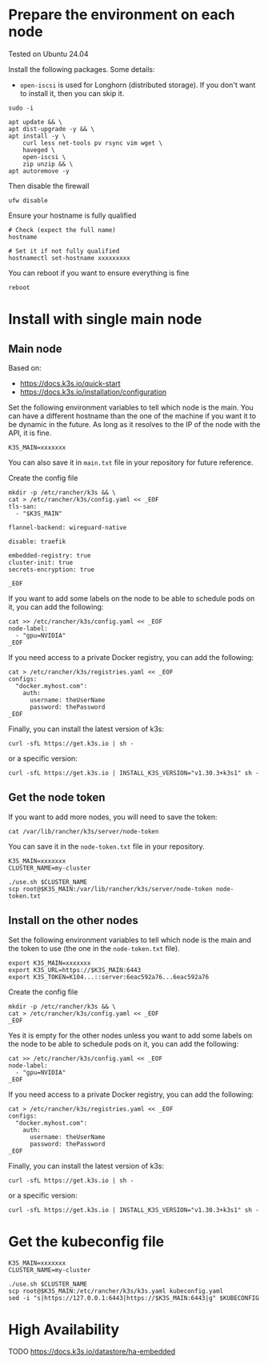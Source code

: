 # Prepare the environment on each node

Tested on Ubuntu 24.04

Install the following packages. Some details:
- `open-iscsi` is used for Longhorn (distributed storage). If you don't want to install it, then you can skip it.


```
sudo -i

apt update && \
apt dist-upgrade -y && \
apt install -y \
    curl less net-tools pv rsync vim wget \
    haveged \
    open-iscsi \
    zip unzip && \
apt autoremove -y
```

Then disable the firewall

```
ufw disable
```

Ensure your hostname is fully qualified

```
# Check (expect the full name)
hostname

# Set it if not fully qualified
hostnamectl set-hostname xxxxxxxxx
```

You can reboot if you want to ensure everything is fine

```
reboot
```

# Install with single main node

## Main node

Based on:
- https://docs.k3s.io/quick-start
- https://docs.k3s.io/installation/configuration

Set the following environment variables to tell which node is the main. You can have a different hostname than the one of the machine if you want it to be dynamic in the future. As long as it resolves to the IP of the node with the API, it is fine.

```
K3S_MAIN=xxxxxxx
```

You can also save it in `main.txt` file in your repository for future reference.

Create the config file

```
mkdir -p /etc/rancher/k3s && \
cat > /etc/rancher/k3s/config.yaml << _EOF
tls-san:
  - "$K3S_MAIN"

flannel-backend: wireguard-native

disable: traefik

embedded-registry: true
cluster-init: true
secrets-encryption: true

_EOF
```

If you want to add some labels on the node to be able to schedule pods on it, you can add the following:

```
cat >> /etc/rancher/k3s/config.yaml << _EOF
node-label:
  - "gpu=NVIDIA"
_EOF
```

If you need access to a private Docker registry, you can add the following:

```
cat > /etc/rancher/k3s/registries.yaml << _EOF
configs:
  "docker.myhost.com":
    auth:
      username: theUserName
      password: thePassword
_EOF
```

Finally, you can install the latest version of k3s:

```
curl -sfL https://get.k3s.io | sh -
```

or a specific version:

```
curl -sfL https://get.k3s.io | INSTALL_K3S_VERSION="v1.30.3+k3s1" sh -
```

## Get the node token

If you want to add more nodes, you will need to save the token:

```
cat /var/lib/rancher/k3s/server/node-token
```

You can save it in the `node-token.txt` file in your repository.

```
K3S_MAIN=xxxxxxx
CLUSTER_NAME=my-cluster

./use.sh $CLUSTER_NAME
scp root@$K3S_MAIN:/var/lib/rancher/k3s/server/node-token node-token.txt
```

## Install on the other nodes

Set the following environment variables to tell which node is the main and the token to use (the one in the `node-token.txt` file).

```
export K3S_MAIN=xxxxxxx
export K3S_URL=https://$K3S_MAIN:6443
export K3S_TOKEN=K104...::server:6eac592a76...6eac592a76
```

Create the config file

```
mkdir -p /etc/rancher/k3s && \
cat > /etc/rancher/k3s/config.yaml << _EOF
_EOF
```

Yes it is empty for the other nodes unless you want to add some labels on the node to be able to schedule pods on it, you can add the following:

```
cat >> /etc/rancher/k3s/config.yaml << _EOF
node-label:
  - "gpu=NVIDIA"
_EOF
```

If you need access to a private Docker registry, you can add the following:

```
cat > /etc/rancher/k3s/registries.yaml << _EOF
configs:
  "docker.myhost.com":
    auth:
      username: theUserName
      password: thePassword
_EOF
```

Finally, you can install the latest version of k3s:

```
curl -sfL https://get.k3s.io | sh -
```

or a specific version:

```
curl -sfL https://get.k3s.io | INSTALL_K3S_VERSION="v1.30.3+k3s1" sh -
```


# Get the kubeconfig file

```
K3S_MAIN=xxxxxxx
CLUSTER_NAME=my-cluster

./use.sh $CLUSTER_NAME
scp root@$K3S_MAIN:/etc/rancher/k3s/k3s.yaml kubeconfig.yaml
sed -i "s|https://127.0.0.1:6443|https://$K3S_MAIN:6443|g" $KUBECONFIG
```

# High Availability
TODO https://docs.k3s.io/datastore/ha-embedded
